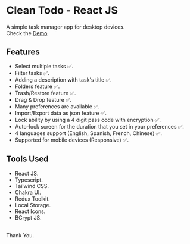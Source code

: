 # Clean Todo - React JS

A simple task manager app for desktop devices.<br/>
Check the [Demo](https://clean-to-do.netlify.app/)

## Features

- Select multiple tasks ✅.
- Filter tasks ✅.
- Adding a description with task's title ✅.
- Folders feature ✅.
- Trash/Restore feature ✅.
- Drag & Drop feature ✅.
- Many preferences are available ✅.
- Import/Export data as json feature ✅.
- Lock ability by using a 4 digit pass code with encryption ✅.
- Auto-lock screen for the duration that you set in your preferences ✅.
- 4 languages support (English, Spanish, French, Chinese) ✅.
- Supported for mobile devices (Responsive) ✅.

## Tools Used

- React JS.
- Typescript.
- Tailwind CSS.
- Chakra UI.
- Redux Toolkit.
- Local Storage.
- React Icons.
- BCrypt JS.
  <br/>
  <br/>

Thank You.
